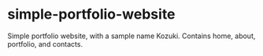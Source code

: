 # simple-portfolio-website
Simple portfolio website, with a sample name Kozuki. Contains home, about, portfolio, and contacts.
